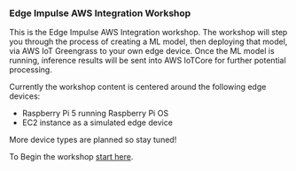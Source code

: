 ### Edge Impulse AWS Integration Workshop

This is the Edge Impulse AWS Integration workshop. The workshop will step you through the process of creating a ML model, then deploying that model, via AWS IoT Greengrass to your own edge device. Once the ML model is running, inference results will be sent into AWS IoTCore for further potential processing. 

Currently the workshop content is centered around the following edge devices:

* Raspberry Pi 5 running Raspberry Pi OS
* EC2 instance as a simulated edge device

More device types are planned so stay tuned!

To Begin the workshop [start here](./0_Overview/Overview.md).
